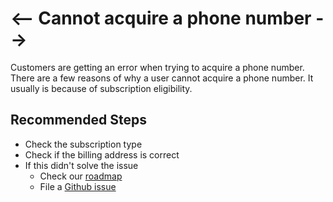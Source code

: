 <properties
	pageTitle="Cannot acquire a phone number"
	description="Cannot acquire a phone number"
	infoBubbleText="Cannot acquire a phone number"
	service="Microsoft.Communication/CommunicationServices"
	resource="SMS, Calling, Development and Authentication"
	ownershipId="AzureCommunicationServices"
	authors="AriZavala2"
	ms.author="arzavala"
	articleId="acs-acquire-phone-number"
	selfHelpType="diagnostics"
	cloudEnvironments="Public"
	diagnosticScenario="acs-acquire-phone-number"
/>

# <-- Cannot acquire a phone number -->

<!--issueDescription-->
Customers are getting an error when trying to acquire a phone number. There are a few reasons of why a user cannot acquire a phone number. 
It usually is because of subscription eligibility. 

<!--/issueDescription-->

## **Recommended Steps**

* Check the subscription type
* Check if the billing address is correct
* If this didn't solve the issue
	* Check our [roadmap](https://github.com/Azure/Communication/projects/1)
	* File a [Github issue](https://github.com/Azure/Communication/issues) 
